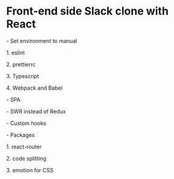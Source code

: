 <h1>Front-end side Slack clone with React</h1>
<p>	- Set environment to manual</p>
<p>		1. eslint</p>
<p>		2. prettierrc</p>
<p>		3. Typescript</p>
<p>		4. Webpack and Babel</p>
<p>	- SPA</p>
<p>	- SWR instead of Redux</p>
<p>	- Custom hooks</p>
<p>	- Packages</p>
<p>		1. react-router</p>
<p>		2. code splitting</p>
<p>		3. emotion for CSS</p>
